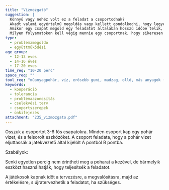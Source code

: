 ```yaml
---
title: "Vízmozgató"
suggestion: | 
  Könnyű vagy nehéz volt ez a feladat a csoportodnak?
  Akadt valami egyértelmű megoldás vagy kellett gondolkodni, hogy legyen?
  Amikor egy csapat megold egy feladatot általában hosszú időbe telik, vagy ez gyors folyamat?
  Milyen folyamatokon kell végig mennie egy csoportnak, hogy sikeresen teljesítsen egy feladatot?
type:
  - problémamegoldó
  - együttműködési
age_group:
  - 12-13 éves
  - 14-16 éves
  - 17-20 éves
time_req: "10-20 perc"
space_req: ""
tool_req: "műanyagpohár, víz, erősebb gumi, madzag, olló, más anyagok (papír, ragasztószalag stb.)"
keywords: 
  - kooperáció
  - tolerancia
  - problémaazonosítás
  - cselekvési terv
  - csoportszerepek
  - önkifejezés
attachment: "235_vizmozgato.pdf"
---
```


Osszuk a csoportot 3-6 fős csapatokra. Minden csoport kap egy pohár vizet, és a felsorolt eszközöket. A csoport feladata, hogy a pohár vizet eljuttassák a játékvezető által kijelölt A pontból B pontba.

Szabályok:

Senki egyetlen percig nem érintheti meg a poharat a kezével, de bármelyik eszközt használhatják, hogy teljesítsék a feladatot.

A játékosok kapnak időt a tervezésre, a megvalósításra, majd az értékelésre, s újratervezhetik a feladatot, ha szükséges.
  
  
